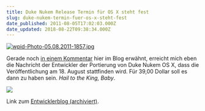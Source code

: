 ```yaml
---
title: Duke Nukem Release Termin für OS X steht fest
slug: duke-nukem-termin-fuer-os-x-steht-fest
date_published: 2011-08-05T17:02:03.000Z
date_updated: 2018-08-22T09:38:34.000Z
---
```


[![wpid-Photo-05.08.2011-1857.jpg](//picdump.thafaker.de/2011/08/wpid-Photo-05.08.2011-1857-150x150.jpg)](http://picdump.thafaker.de/2011/08/wpid-Photo-05.08.2011-1857.jpg)

Gerade noch [in einem Kommentar](__GHOST_URL__/erste-erweiterung-fuer-duke-nukem-forever-kommt-im-herbst-2011/#comment-39312) hier im Blog erwähnt, erreicht mich eben die Nachricht der Entwickler der Portierung von Duke Nukem OS X, dass die Veröffentlichung am 18. August stattfinden wird. Für 39,00 Dollar soll es dann zu haben sein. *Hail to the King, Baby*.

[![](//picdump.thafaker.de/2011/08/wpid-Photo-05.08.2011-1857.jpg)](http://picdump.thafaker.de/2011/08/wpid-Photo-05.08.2011-1857.jpg)

Link zum [Entwicklerblog (archiviert)](http://web.archive.org/web/20110821134711/http://blog.gameagent.com/2011/08/04/duke-nukem-forever-mac-launching-on-august-18/).
